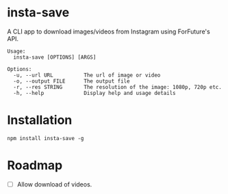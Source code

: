 # insta-save

A CLI app to download images/videos from Instagram using ForFuture's API.

```
Usage:
  insta-save [OPTIONS] [ARGS]

Options:
  -u, --url URL          The url of image or video
  -o, --output FILE      The output file
  -r, --res STRING       The resolution of the image: 1080p, 720p etc.
  -h, --help             Display help and usage details
```

# Installation

`npm install insta-save -g`

# Roadmap

- [ ] Allow download of videos.
